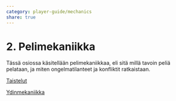 ```yaml
---
category: player-guide/mechanics
share: true
---
```


# 2. Pelimekaniikka
Tässä osiossa käsitellään pelimekaniikkaa, eli sitä millä tavoin peliä pelataan, ja miten ongelmatilanteet ja konfliktit ratkaistaan.

[Taistelut](./Taistelut/index.md)

[Ydinmekaniikka](./Ydinmekaniikka.md)
